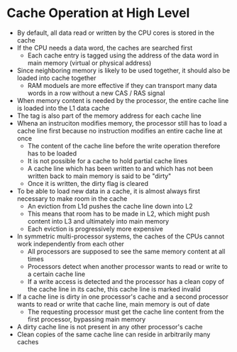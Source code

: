 # Cache Operation at High Level

* By default, all data read or written by the CPU cores is stored in the cache
* If the CPU needs a data word, the caches are searched first
  * Each cache entry is tagged using the address of the data word in main memory (virtual or physical address)
* Since neighboring memory is likely to be used together, it should also be loaded into cache together
  * RAM moduels are more effective if they can transport many data words in a row without a new CAS / RAS signal
* When memory content is needed by the processor, the entire cache line is loaded into the L1 data cache
* The tag is also part of the memory address for each cache line
* Whena an instruciton modifies memory, the processor still has to load a cache line first because no instruction modifies an entire cache line at once
  * The content of the cache line before the write operation therefore has to be loaded
  * It is not possible for a cache to hold partial cache lines
  * A cache line which has been written to and which has not been written back to main memory is said to be "dirty"
  * Once it is written, the dirty flag is cleared
* To be able to load new data in a cache, it is almost always first necessary to make room in the cache
  * An eviction from L1d pushes the cache line down into L2
  * This means that room has to be made in L2, which might push content into L3 and ultimately into main memory
  * Each eviction is progressively more expensive
* In symmetric multi-processor systems, the caches of the CPUs cannot work independently from each other
  * All processors are supposed to see the same memory content at all times
  * Processors detect when another processor wants to read or write to a certain cache line
  * If a write access is detected and the processor has a clean copy of the cache line in its cache, this cache line is marked invalid
* If a cache line is dirty in one processor's cache and a second processor wants to read or write that cache line, main memory is out of date
  * The requesting processor must get the cache line content from the first processor, bypassing main memory
* A dirty cache line is not present in any other processor's cache
* Clean copies of the same cache line can reside in arbitrarily many caches
